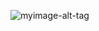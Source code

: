 ![myimage-alt-tag](https://d2908q01vomqb2.cloudfront.net/5b384ce32d8cdef02bc3a139d4cac0a22bb029e8/2018/06/20/Cloudfront-Map-whiteBG-1024x581.png)
